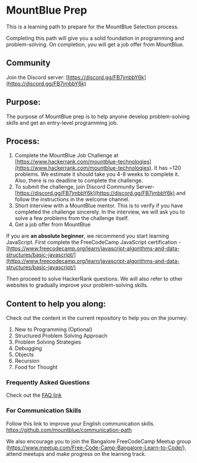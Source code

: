 # MountBlue Prep

This is a learning path to prepare for the MountBlue Selection process.

Completing this path will give you a solid foundation in programming and problem-solving. On completion, you will get a job offer from MountBlue.


## Community

Join the Discord server: [https://discord.gg/FB7jmbbY6k](https://discord.gg/FB7jmbbY6k)

## Purpose:

The purpose of MountBlue prep is to help anyone develop problem-solving skills and get an entry-level programming job.

## Process:

1. Complete the MountBlue Job Challenge at [https://www.hackerrank.com/mountblue-technologies](https://www.hackerrank.com/mountblue-technologies). It has ~120 problems. We estimate it should take you 4-8 weeks to complete it. Also, there is no deadline to complete the challenge.
1. To submit the challenge, join Discord Community Server- [https://discord.gg/FB7jmbbY6k](https://discord.gg/FB7jmbbY6k) and follow the instructions in the welcome channel.
1. Short interview with a MountBlue mentor. This is to verify if you have completed the challenge sincerely. In the interview, we will ask you to solve a few problems from the challenge itself.
1. Get a job offer from MountBlue


If you are **an absolute beginner**, we recommend you start learning JavaScript. First complete the FreeCodeCamp JavaScript certification - [https://www.freecodecamp.org/learn/javascript-algorithms-and-data-structures/basic-javascript/](https://www.freecodecamp.org/learn/javascript-algorithms-and-data-structures/basic-javascript/)

Then proceed to solve HackerRank questions. We will also refer to other websites to gradually improve your problem-solving skills.

## Content to help you along:
Check out the content in the current repository to help you on the journey:
1. New to Programming (Optional)
1. Structured Problem Solving Approach
1. Problem Solving Strategies
1. Debugging
1. Objects
1. Recursion
1. Food for Thought

### Frequently Asked Questions

Check out the [FAQ link](https://docs.google.com/document/d/1ZfKutj65BgQSYyEhBxoCRJ6C8Gd-B477NCGhlIjly2U/edit?usp=sharing)

### For Communication Skills

Follow this link to improve your English communication skills.
https://github.com/mountblue/communication-path

We also encourage you to join the Bangalore FreeCodeCamp Meetup group (https://www.meetup.com/Free-Code-Camp-Bangalore-Learn-to-Code/), attend meetups and make progress on the learning track.
